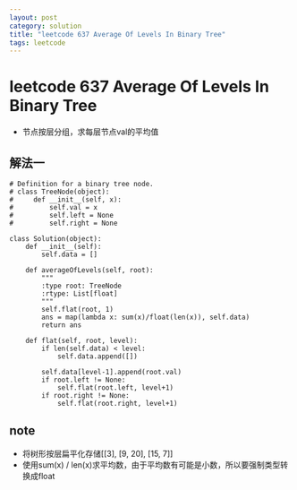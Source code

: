 ```yaml
---
layout: post
category: solution
title: "leetcode 637 Average Of Levels In Binary Tree"
tags: leetcode
---
```


# leetcode 637 Average Of Levels In Binary Tree

* 节点按层分组，求每层节点val的平均值

## 解法一
```
# Definition for a binary tree node.
# class TreeNode(object):
#     def __init__(self, x):
#         self.val = x
#         self.left = None
#         self.right = None

class Solution(object):
    def __init__(self):
        self.data = []
        
    def averageOfLevels(self, root):
        """
        :type root: TreeNode
        :rtype: List[float]
        """
        self.flat(root, 1)
        ans = map(lambda x: sum(x)/float(len(x)), self.data)
        return ans
        
    def flat(self, root, level):
        if len(self.data) < level:
            self.data.append([])
        
        self.data[level-1].append(root.val)
        if root.left != None:
            self.flat(root.left, level+1)
        if root.right != None:
            self.flat(root.right, level+1)
```

## note
* 将树形按层扁平化存储[[3], [9, 20], [15, 7]]
* 使用sum(x) / len(x)求平均数，由于平均数有可能是小数，所以要强制类型转换成float
